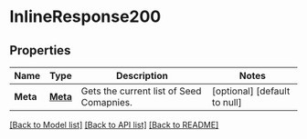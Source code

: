 # InlineResponse200

## Properties
Name | Type | Description | Notes
------------ | ------------- | ------------- | -------------
**Meta** | [**Meta**](Meta.md) | Gets the current list of Seed Comapnies. | [optional] [default to null]

[[Back to Model list]](../README.md#documentation-for-models) [[Back to API list]](../README.md#documentation-for-api-endpoints) [[Back to README]](../README.md)


